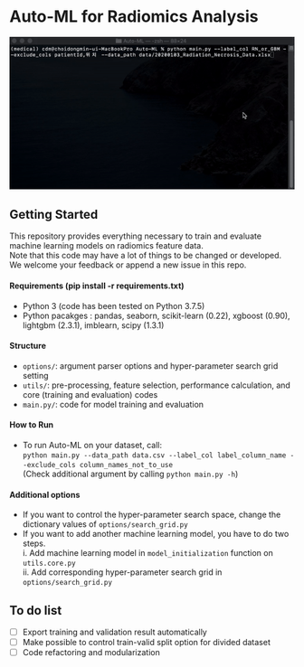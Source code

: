 # Auto-ML for Radiomics Analysis

![Example](ex/automl_run_ex.gif)

## Getting Started
This repository provides everything necessary to train and evaluate machine learning models on radiomics feature data.\
Note that this code may have a lot of things to be changed or developed. We welcome your feedback or append a new issue in this repo.

#### Requirements (pip install -r requirements.txt)
- Python 3 (code has been tested on Python 3.7.5)
- Python pacakges : pandas, seaborn, scikit-learn (0.22), xgboost (0.90), lightgbm (2.3.1), imblearn, scipy (1.3.1)

#### Structure
- ```options/```: argument parser options and hyper-parameter search grid setting
- ```utils/```: pre-processing, feature selection, performance calculation, and core (training and evaluation) codes
- ```main.py/```: code for model training and evaluation

#### How to Run
- To run Auto-ML on your dataset, call:\
```python main.py --data_path data.csv --label_col label_column_name --exclude_cols column_names_not_to_use```\
(Check additional argument by calling ```python main.py -h```)

#### Additional options
- If you want to control the hyper-parameter search space, change the dictionary values of ```options/search_grid.py```
- If you want to add another machine learning model, you have to do two steps.\
 i. Add machine learning model in ```model_initialization``` function on ```utils.core.py```\
 ii. Add corresponding hyper-parameter search grid in ```options/search_grid.py```


## To do list
- [ ] Export training and validation result automatically
- [ ] Make possible to control train-valid split option for divided dataset
- [ ] Code refactoring and modularization
